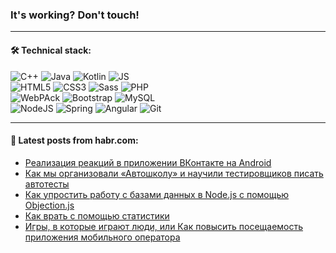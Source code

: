 ### It's working? Don't touch!

---

#### 🛠️ Technical stack:

![C++](https://img.shields.io/badge/C++-informational?logo=c%2B%2B&style=flat&logoColor=white&color=9C033A)
![Java](https://img.shields.io/badge/Java-informational?logo=java&style=flat&logoColor=white&color=007396)
![Kotlin](https://img.shields.io/badge/Kotlin-informational?logo=Kotlin&style=flat&logoColor=white&color=0095D5)
![JS](https://img.shields.io/badge/JS-informational?logo=javaScript&style=flat&logoColor=black&color=F7Df1E) <br>
![HTML5](https://img.shields.io/badge/HTML5-informational?logo=html5&style=flat&logoColor=white&color=E34F26)
![CSS3](https://img.shields.io/badge/CSS3-informational?logo=css3&style=flat&logoColor=white&color=157286)
![Sass](https://img.shields.io/badge/Saas-informational?logo=sass&style=flat&logoColor=white&color=hotpink)
![PHP](https://img.shields.io/badge/PHP-informational?logo=php&style=flat&logoColor=white&color=777BB4) <br>
![WebPAck](https://img.shields.io/badge/WebPack-informational?logo=webPack&style=flat&logoColor=white&color=FF6F00)
![Bootstrap](https://img.shields.io/badge/Bootstrap-informational?logo=Bootstrap&style=flat&logoColor=white&color=7952B3)
![MySQL](https://img.shields.io/badge/MySQL-informational?logo=MySQL&style=flat&logoColor=white&color=00f) <br>
![NodeJS](https://img.shields.io/badge/NodeJS-informational?logo=node.js&style=flat&logoColor=white&color=43853D)
![Spring](https://img.shields.io/badge/Spring-informational?logo=Spring&style=flat&logoColor=white&color=0A9EDC)
![Angular](https://img.shields.io/badge/Vue-informational?logo=vue.js&style=flat&logoColor=white&color=red)
![Git](https://img.shields.io/badge/Git-informational?logo=git&style=flat&logoColor=white&color=darkorange)

___

#### 💬 Latest posts from habr.com:

<!-- BLOG-POST-LIST:START -->
- [Реализация реакций в приложении ВКонтакте на Android](https://habr.com/ru/post/660281/?utm_source=habrahabr&utm_medium=rss&utm_campaign=660281)
- [Как мы организовали «Автошколу» и научили тестировщиков писать автотесты](https://habr.com/ru/post/659777/?utm_source=habrahabr&utm_medium=rss&utm_campaign=659777)
- [Как упростить работу с базами данных в Node.js с помощью Objection.js](https://habr.com/ru/post/660359/?utm_source=habrahabr&utm_medium=rss&utm_campaign=660359)
- [Как врать с помощью статистики](https://habr.com/ru/post/660269/?utm_source=habrahabr&utm_medium=rss&utm_campaign=660269)
- [Игры, в которые играют люди, или Как повысить посещаемость приложения мобильного оператора](https://habr.com/ru/post/657715/?utm_source=habrahabr&utm_medium=rss&utm_campaign=657715)
<!-- BLOG-POST-LIST:END -->
